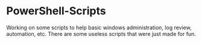 # PowerShell-Scripts
Working on some scripts to help basic windows administration, log review, automation, etc. 
There are some useless scripts that were just made for fun.
